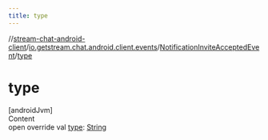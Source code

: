 ```yaml
---
title: type
---
```

//[stream-chat-android-client](../../../index.md)/[io.getstream.chat.android.client.events](../index.md)/[NotificationInviteAcceptedEvent](index.md)/[type](type.md)



# type  
[androidJvm]  
Content  
open override val [type](type.md): [String](https://kotlinlang.org/api/latest/jvm/stdlib/kotlin/-string/index.html)  



